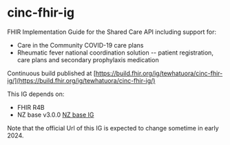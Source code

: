 # cinc-fhir-ig
FHIR Implementation Guide for the Shared Care API including support for:

- Care in the Community COVID-19 care plans
- Rheumatic fever national coordination solution -- patient registration, care plans and secondary prophylaxis medication

Continuous build published at [https://build.fhir.org/ig/tewhatuora/cinc-fhir-ig/](https://build.fhir.org/ig/tewhatuora/cinc-fhir-ig/)

This IG depends on:

- FHIR R4B
- NZ base v3.0.0 [NZ base IG](https://fhir.org.nz/ig/base/index.html)

Note that the official Url of this IG is expected to change sometime in early 2024.
